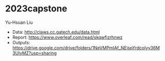 # 2023capstone
Yu-Hsuan Liu

- Data: http://claws.cc.gatech.edu/data.html
- Report: https://www.overleaf.com/read/skqwfjzrhnwz
- Outputs: https://drive.google.com/drive/folders/1NeVMPmIAf_NEjspYrdcoIyy36M3UIyMZ?usp=sharing
